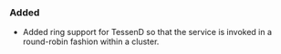 ### Added
- Added ring support for TessenD so that the service is invoked in a round-robin fashion within a cluster.